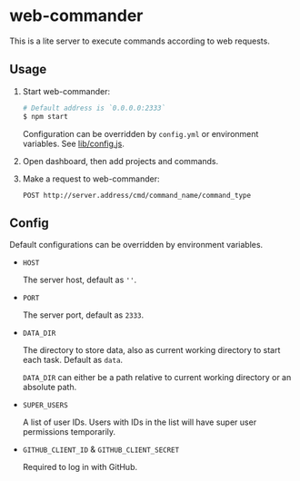 web-commander
===

This is a lite server to execute commands according to web requests.

Usage
---
1. Start web-commander:

   ``` sh
   # Default address is `0.0.0.0:2333`
   $ npm start
   ```

   Configuration can be overridden by `config.yml` or environment variables.
   See [lib/config.js](lib/config.js).

1. Open dashboard, then add projects and commands.

1. Make a request to web-commander:

   ```
   POST http://server.address/cmd/command_name/command_type
   ```

Config
---
Default configurations can be overridden by environment variables.

* `HOST`

  The server host, default as `''`.

* `PORT`

  The server port, default as `2333`.

* `DATA_DIR`

  The directory to store data, also as current working directory to start each task. Default as `data`.

  `DATA_DIR` can either be a path relative to current working directory or an absolute path.

* `SUPER_USERS`

  A list of user IDs. Users with IDs in the list will have super user permissions temporarily.

* `GITHUB_CLIENT_ID` & `GITHUB_CLIENT_SECRET`

  Required to log in with GitHub.
